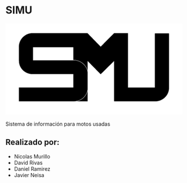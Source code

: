 # SIMU

<img src="/images/logo-simu.png" width="auto" height="250">

Sistema de información para motos usadas

## Realizado por:

* Nicolas Murillo
* David Rivas
* Daniel Ramirez
* Javier Neisa
